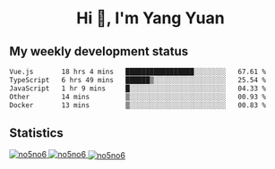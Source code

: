 <h1 align="center">Hi 👋, I'm Yang Yuan</h1>


## My weekly development status
<!--START_SECTION:waka-->

```txt
Vue.js       18 hrs 4 mins   █████████████████░░░░░░░░   67.61 %
TypeScript   6 hrs 49 mins   ██████▒░░░░░░░░░░░░░░░░░░   25.54 %
JavaScript   1 hr 9 mins     █░░░░░░░░░░░░░░░░░░░░░░░░   04.33 %
Other        14 mins         ▒░░░░░░░░░░░░░░░░░░░░░░░░   00.93 %
Docker       13 mins         ▒░░░░░░░░░░░░░░░░░░░░░░░░   00.83 %
```

<!--END_SECTION:waka-->

## Statistics
<a href="https://github.com/anuraghazra/github-readme-stats">
  <img src="https://github-readme-stats.vercel.app/api/top-langs/?username=no5no6&theme=dracula" alt="no5no6">
</a>
<a href="https://github.com/anuraghazra/github-readme-stats">
  <img src="https://github-readme-stats.vercel.app/api?username=no5no6&show_icons=true&theme=dracula&line_height=40" alt="no5no6">
</a>
<a href="https://github.com/anuraghazra/github-readme-stats">
  <img align="center" src="https://github-readme-streak-stats.herokuapp.com/?user=no5no6&theme=dracula" alt="no5no6" />
</a>